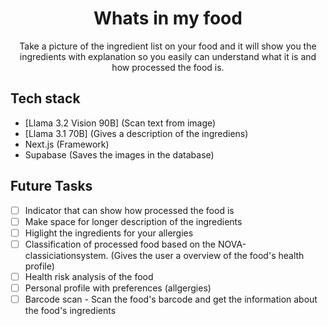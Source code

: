 <h1 align="center">Whats in my food</h1>

<p align="center">
  Take a picture of the ingredient list on your food and it will show you the ingredients with explanation so you easily can understand what it is and how processed the food is.
</p>

## Tech stack

- [Llama 3.2 Vision 90B] (Scan text from image)
- [Llama 3.1 70B] (Gives a description of the ingrediens)
- Next.js (Framework)
- Supabase (Saves the images in the database)

## Future Tasks

- [ ] Indicator that can show how processed the food is
- [ ] Make space for longer description of the ingredients
- [ ] Higlight the ingredients for your allergies
- [ ] Classification of processed food based on the NOVA-classiciationsystem. (Gives the user a overview of the food's health profile)
- [ ] Health risk analysis of the food
- [ ] Personal profile with preferences (allgergies)
- [ ] Barcode scan - Scan the food's barcode and get the information about the food's ingredients
